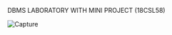 DBMS LABORATORY WITH MINI PROJECT (18CSL58)

![Capture](https://user-images.githubusercontent.com/73386237/129138373-76aa9505-e115-4a2d-bba9-6bbe00f3667b.PNG)
